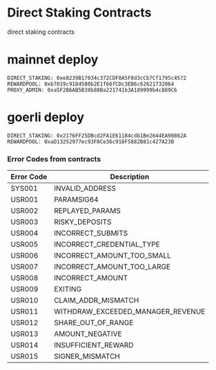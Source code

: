 # Direct Staking Contracts
direct staking contracts

# mainnet deploy
```
DIRECT_STAKING: 0xe8239B17034c372CDF8A5F8d3cCb7Cf1795c4572
REWARDPOOL: 0xb7019c9184580b2E1f66fCDc3EB6c62621732064
PROXY_ADMIN: 0xa5F2B6AB5B38b88Ba221741b3A189999b4c889C6
```

# goerli deploy
```
DIRECT_STAKING: 0x2176FF25DBcd2FA1E61184cdb1Be2644EA90862A
REWARDPOOL: 0xaD13252977ec93F8Ce36c918F5882B81c427A23B
```

### Error Codes from contracts

| Error Code | Description |
|------------|-------------|
| SYS001 | INVALID_ADDRESS |
| USR001 | PARAMSIG64 |
| USR002 | REPLAYED_PARAMS |
| USR003 | RISKY_DEPOSITS |
| USR004 | INCORRECT_SUBMITS |
| USR005 | INCORRECT_CREDENTIAL_TYPE |
| USR006 | INCORRECT_AMOUNT_TOO_SMALL |
| USR007 | INCORRECT_AMOUNT_TOO_LARGE |
| USR008 | INCORRECT_AMOUNT |
| USR009 | EXITING |
| USR010 | CLAIM_ADDR_MISMATCH |
| USR011 | WITHDRAW_EXCEEDED_MANAGER_REVENUE |
| USR012 | SHARE_OUT_OF_RANGE |
| USR013 | AMOUNT_NEGATIVE |
| USR014 | INSUFFICIENT_REWARD |
| USR015 | SIGNER_MISMATCH |